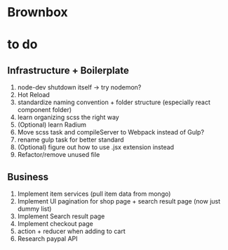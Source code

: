 # Brownbox

# to do

## Infrastructure + Boilerplate
1. node-dev shutdown itself -> try nodemon?
2. Hot Reload
3. standardize naming convention + folder structure (especially react component folder)
4. learn organizing scss the right way
5. (Optional) learn Radium
6. Move scss task and compileServer to Webpack instead of Gulp?
7. rename gulp task for better standard
8. (Optional) figure out how to use .jsx extension instead
9. Refactor/remove unused file

## Business
1. Implement item services (pull item data from mongo)
2. Implement UI pagination for shop page + search result page (now just dummy list)
3. Implement Search result page
4. Implement checkout page
5. action + reducer when adding to cart
6. Research paypal API
